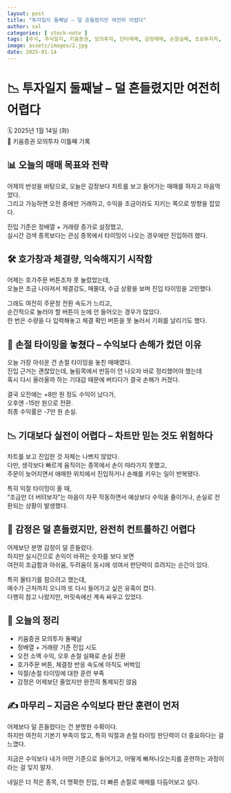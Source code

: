 ```yaml
---
layout: post
title: "투자일지 둘째날 – 덜 흔들렸지만 여전히 어렵다"
author: sal
categories: [ stock-note ]
tags: [주식, 주식일지, 키움증권, 모의투자, 단타매매, 감정매매, 손절실패, 초보투자자, 차트매매, HTS학습]
image: assets/images/2.jpg
date: 2025-01-14
---
```


# 📉 투자일지 둘째날 – 덜 흔들렸지만 여전히 어렵다

🗓 2025년 1월 14일 (화)  
🧪 키움증권 모의투자 이틀째 기록


## 📊 오늘의 매매 목표와 전략

어제의 반성을 바탕으로, 오늘은 감정보다 차트를 보고 들어가는 매매를 하자고 마음먹었다.  
그리고 가능하면 오전 중에만 거래하고, 수익을 조금이라도 지키는 쪽으로 방향을 잡았다.

진입 기준은 정배열 + 거래량 증가로 설정했고,  
실시간 검색 종목보다는 관심 종목에서 타이밍이 나오는 경우에만 진입하려 했다.


## 🛠 호가창과 체결량, 익숙해지기 시작함

어제는 호가주문 버튼조차 못 눌렀었는데,  
오늘은 조금 나아져서 체결강도, 매물대, 수급 상황을 보며 진입 타이밍을 고민했다.

그래도 여전히 주문창 전환 속도가 느리고,  
순간적으로 눌러야 할 버튼이 눈에 안 들어오는 경우가 많았다.  
한 번은 수량을 다 입력해놓고 체결 확인 버튼을 못 눌러서 기회를 날리기도 했다.


## 💸 손절 타이밍을 놓쳤다 – 수익보다 손해가 컸던 이유

오늘 가장 아쉬운 건 손절 타이밍을 놓친 매매였다.  
진입 근거는 괜찮았는데, 눌림목에서 반등이 안 나오자 바로 정리했어야 했는데  
혹시 다시 올라올까 하는 기대감 때문에 버티다가 결국 손해가 커졌다.

결국 오전에는 +8만 원 정도 수익이 났다가,  
오후엔 -15만 원으로 전환.  
최종 수익률은 -7만 원 손실.


## 📉 기대보다 실전이 어렵다 – 차트만 믿는 것도 위험하다

차트를 보고 진입한 것 자체는 나쁘지 않았다.  
다만, 생각보다 빠르게 움직이는 종목에서 손이 따라가지 못했고,  
주문이 늦어지면서 애매한 위치에서 진입하거나 손해를 키우는 일이 반복됐다.

특히 익절 타이밍이 올 때,  
“조금만 더 버텨보자”는 마음이 자꾸 작동하면서 예상보다 수익을 줄이거나, 손실로 전환되는 상황이 발생했다.


## 🧠 감정은 덜 흔들렸지만, 완전히 컨트롤하긴 어렵다

어제보단 분명 감정이 덜 흔들렸다.  
하지만 실시간으로 손익이 바뀌는 숫자를 보다 보면  
여전히 조급함과 아쉬움, 두려움이 동시에 섞여서 판단력이 흐려지는 순간이 있다.

특히 물타기를 참으려고 했는데,  
매수가 근처까지 오니까 또 다시 들어가고 싶은 유혹이 컸다.  
다행히 참고 나왔지만, 머릿속에선 계속 싸우고 있었다.


## 📝 오늘의 정리

- 키움증권 모의투자 둘째날  
- 정배열 + 거래량 기준 진입 시도  
- 오전 소액 수익, 오후 손절 실패로 손실 전환  
- 호가주문 버튼, 체결창 반응 속도에 아직도 버벅임  
- 익절/손절 타이밍에 대한 훈련 부족  
- 감정은 어제보단 줄었지만 완전히 통제되진 않음


## ✍️ 마무리 – 지금은 수익보다 판단 훈련이 먼저

어제보다 덜 흔들렸다는 건 분명한 수확이다.  
하지만 여전히 기본기 부족이 많고, 특히 익절과 손절 타이밍 판단력이 더 중요하다는 걸 느꼈다.

지금은 수익보다 내가 어떤 기준으로 들어가고, 어떻게 빠져나오는지를 훈련하는 과정이라는 걸 잊지 말자.

내일은 더 적은 종목, 더 명확한 진입, 더 빠른 손절로 매매를 다듬어보고 싶다.
